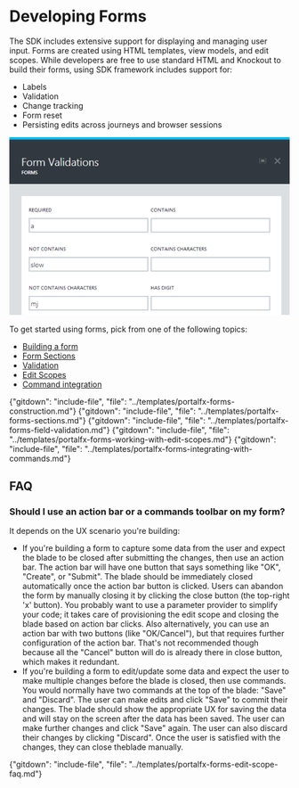 <properties title="" pageTitle="Working with Forms" description="" authors="sewatson" />

# Developing Forms

The SDK includes extensive support for displaying and managing user input. Forms are created using HTML templates, view models, and edit scopes. While developers are free to use standard HTML and Knockout to build their forms, using SDK framework includes support for:

  * Labels
  * Validation
  * Change tracking
  * Form reset
  * Persisting edits across journeys and browser sessions

![Forms Example][forms-example]

To get started using forms, pick from one of the following topics:

* [Building a form](/documentation/articles/portalfx-forms-construction)
* [Form Sections](/documentation/articles/portalfx-forms-sections)
* [Validation](/documentation/articles/portalfx-forms-field-validation)
* [Edit Scopes](/documentation/articles/portalfx-forms-working-with-edit-scopes)
* [Command integration](/documentation/articles/portalfx-forms-integrating-with-commands)

[forms-example]: ../media/portalfx-forms/forms.png

{"gitdown": "include-file", "file": "../templates/portalfx-forms-construction.md"}
{"gitdown": "include-file", "file": "../templates/portalfx-forms-sections.md"}
{"gitdown": "include-file", "file": "../templates/portalfx-forms-field-validation.md"}
{"gitdown": "include-file", "file": "../templates/portalfx-forms-working-with-edit-scopes.md"}
{"gitdown": "include-file", "file": "../templates/portalfx-forms-integrating-with-commands.md"}

## FAQ

### Should I use an action bar or a commands toolbar on my form?

It depends on the UX scenario you're building:
* If you're building a form to capture some data from the user and expect the blade to be closed after submitting the changes, then use an action bar. The action bar will have one button that says something like "OK", "Create", or "Submit". The blade should be immediately closed automatically once the action bar button is clicked. Users can abandon the form by manually closing it by clicking the close button (the top-right 'x' button). You probably want to use a parameter provider to simplify your code; it takes care of provisioning the edit scope and closing the blade based on action bar clicks. Also alternatively, you can use an action bar with two buttons (like "OK/Cancel"), but that requires further configuration of the action bar. That's not recommended though because all the "Cancel" button will do is already there in close button, which makes it redundant.
* If you're building a form to edit/update some data and expect the user to make multiple changes before the blade is closed, then use commands. You would normally have two commands at the top of the blade: "Save" and "Discard". The user can make edits and click "Save" to commit their changes. The blade should show the appropriate UX for saving the data and will stay on the screen after the data has been saved. The user can make further changes and click "Save" again. The user can also discard their changes by clicking "Discard". Once the user is satisfied with the changes, they can close theblade manually.

{"gitdown": "include-file", "file": "../templates/portalfx-forms-edit-scope-faq.md"}
